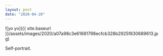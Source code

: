 ```yaml
---
layout: post
date: "2020-04-20"
---
```


![yo yo]({{ site.baseurl }}/assets/images/2020/a07a98c3e61681798ecfcb328b2925f830689613.jpg)

Self-portrait.
